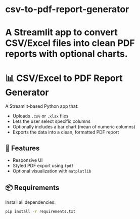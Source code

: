 # csv-to-pdf-report-generator
# A Streamlit app to convert CSV/Excel files into clean PDF reports with optional charts. 
# 📊 CSV/Excel to PDF Report Generator

A Streamlit-based Python app that:
- Uploads `.csv` or `.xlsx` files
- Lets the user select specific columns
- Optionally includes a bar chart (mean of numeric columns)
- Exports the data into a clean, formatted PDF report

## 🔧 Features
- Responsive UI
- Styled PDF export using `fpdf`
- Optional visualization with `matplotlib`

## 📦 Requirements

Install all dependencies:
```bash
pip install -r requirements.txt



